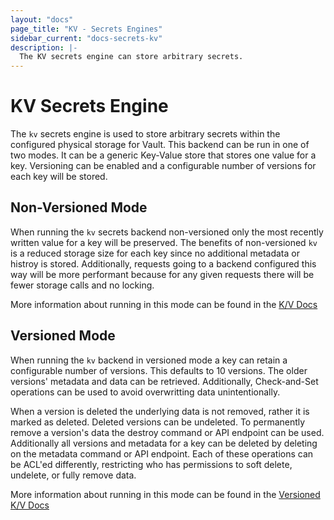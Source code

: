 ```yaml
---
layout: "docs"
page_title: "KV - Secrets Engines"
sidebar_current: "docs-secrets-kv"
description: |-
  The KV secrets engine can store arbitrary secrets.
---
```


# KV Secrets Engine

The `kv` secrets engine is used to store arbitrary secrets within the
configured physical storage for Vault. This backend can be run in one of two
modes. It can be a generic Key-Value store that stores one value for a key.
Versioning can be enabled and a configurable number of versions for each key
will be stored.

## Non-Versioned Mode

When running the `kv` secrets backend non-versioned only the most recently
written value for a key will be preserved. The benefits of non-versioned `kv`
is a reduced storage size for each key since no additional metadata or histroy
is stored. Additionally, requests going to a backend configured this way will be
more performant because for any given requests there will be fewer storage calls
and no locking.

More information about running in this mode can be found in the [K/V
Docs](/docs/secrets/kv/kv.html)

## Versioned Mode

When running the `kv` backend in versioned mode a key can retain a configurable
number of versions. This defaults to 10 versions. The older versions' metadata
and data can be retrieved. Additionally, Check-and-Set operations can be used to
avoid overwritting data unintentionally.  

When a version is deleted the underlying data is not removed, rather it is
marked as deleted. Deleted versions can be undeleted. To permanently remove a
version's data the destroy command or API endpoint can be used. Additionally all
versions and metadata for a key can be deleted by deleting on the metadata
command or API endpoint. Each of these operations can be ACL'ed differently,
restricting who has permissions to soft delete, undelete, or fully remove data.

More information about running in this mode can be found in the [Versioned K/V
Docs](/docs/secrets/kv/versioned-kv.html)
